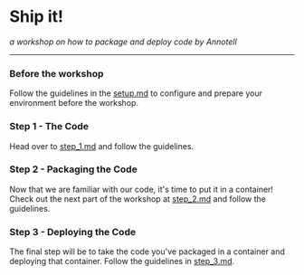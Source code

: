 # Ship it! 
*a workshop on how to package and deploy code by Annotell*

---

### Before the workshop
Follow the guidelines in the [setup.md](./setup.md) to configure and prepare your environment before the workshop.

### Step 1 - The Code
Head over to [step_1.md](./step_1.md) and follow the guidelines.

### Step 2 - Packaging the Code
Now that we are familiar with our code, it's time to put it in a container!
Check out the next part of the workshop at [step_2.md](./step_2.md) and follow the guidelines.

### Step 3 - Deploying the Code
The final step will be to take the code you've packaged in a container and deploying that container. Follow the guidelines in [step_3.md](./step_3.md).